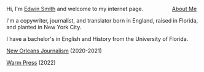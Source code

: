 Hi, I'm [Edwin Smith](http://linkedin.com/in/edwinlsmith/) and welcome to my internet page. &nbsp;&nbsp;&nbsp;&nbsp;&nbsp;&nbsp;&nbsp;&nbsp;&nbsp;&nbsp;&nbsp;&nbsp;&nbsp;&nbsp;&nbsp;&nbsp;&nbsp; [About Me](https://github.com/Parquetry/parquetry.github.io/blob/main/aboutme.md)

I'm a copywriter, journalist, and translator born in England, raised in Florida, and planted in New York City.

I have a bachelor's in English and History from the University of Florida.

[New Orleans Journalism](https://github.com/Parquetry/parquetry.github.io/blob/main/New%20Orleans%20journlism.pdf) (2020-2021)

[Warm Press](deepsuburb.com) (2022)
